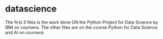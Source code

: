 # datascience

The first 3 files is the work done ON the Python Project for Data Science by IBM on coursera. 
The other files are on the course Python for Data Science and AI on coursera
